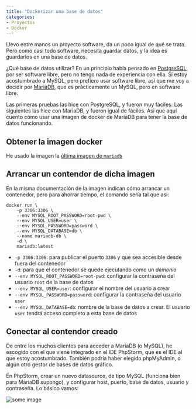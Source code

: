 ```yaml
---
title: "Dockerizar una base de datos"
categories:
- Proyectos
- Docker
---
```


Llevo entre manos un proyecto software, da un poco igual de qué se trata. Pero como
casi todo software, necesita guardar datos, y la idea es guardarlos en una base de
datos.

¿Qué base de datos utilizar? En un principio había pensado en
[PostgreSQL](https://www.postgresql.org/), por ser software libre, pero no tengo
nada de experiencia con ella. Sí estoy acostumbrado a MySQL, pero prefiero usar
software libre, así que me voy a decidir por [MariaDB](https://mariadb.org/),
que es prácticamente un MySQL, pero en software libre.

<!-- more -->

Las primeras pruebas las hice con PostgreSQL, y fueron muy fáciles. Las siguientes
las hice con MariaDB, y fueron igual de fáciles. Así que aquí cuento cómo usar
una imagen de docker de MariaDB para tener la base de datos funcionando.

## Obtener la imagen docker

He usado la imagen la [última imagen de `mariadb`](https://hub.docker.com/_/mariadb/)

## Arrancar un contendor de dicha imagen

En la misma documentación de la imagen indican cómo arrancar un contenedor, pero para
ahorrar tiempo, el comando sería tal que así:

```
docker run \
    -p 3306:3306 \
    --env MYSQL_ROOT_PASSWORD=root-pwd \
    --env MYSQL_USER=user \
    --env MYSQL_PASSWORD=password \
    --env MYSQL_DATABASE=db \
    --name mariadb-db \
    -d \
    mariadb:latest 
```

- `-p 3306:3306`: para publicar el puerto `3306` y que sea accesible desde fuera
del contenedor
- `-d`: para que el contenedor se quede ejecutando como un *demonio*
- `--env MYSQL_ROOT_PASSWORD=root-pwd`: configurar la contraseña del usuario `root`
de la base de datos
- `--env MYSQL_USER=user`: configurar el nombre del usuario a crear
- `--env MYSQL_PASSWORD=password`: configurar la contraseña del usuario `user`
- `--env MYSQL_DATABASE=db`: nombre de la base de datos a crear. El usuario `user`
tendrá acceso completo a esta base de datos

## Conectar al contendor creado

De entre los muchos clientes para acceder a MariaDB (o MySQL), he escogido con el que
viene integrado en el IDE PhpStorm, que es el IDE al que estoy acostumbrado. También
podría haber elegido phpMyAdmin, o algún otro gestor de bases de datos gráfico.

En PhpStorm, crear un nuevo datasource, de tipo MySQL (funciona bien para MariaDB
supongo), y configurar host, puerto, base de datos, usuario y contraseña. Lo básico
vamos:

![some image](/notes/images/2018/phpstorm-mysql-datasource.png)
